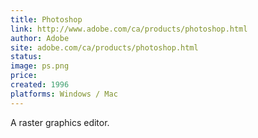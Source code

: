 ```yaml
---
title: Photoshop
link: http://www.adobe.com/ca/products/photoshop.html
author: Adobe
site: adobe.com/ca/products/photoshop.html
status: 
image: ps.png
price: 
created: 1996
platforms: Windows / Mac
---
```


A raster graphics editor. 